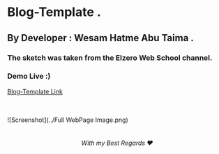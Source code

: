 # Blog-Template .

## By Developer : Wesam Hatme Abu Taima .

### The sketch was taken from the Elzero Web School channel.

### Demo Live :)
[Blog-Template Link](https://wesam-abutuaimeh.github.io/personal-blog-me.com/Html/)

<br/><br/>
![Screenshot](../Full WebPage Image.png)
<br/><br/>


 <h6 align="center">With my Best Regards ❤</h6>
